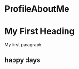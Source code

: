 # ProfileAboutMe
<!DOCTYPE html>
<html>
<body>

<h1>My First Heading</h1>
<p>My first paragraph.</p>

<h2>happy days</h2>

</body>
</html>
